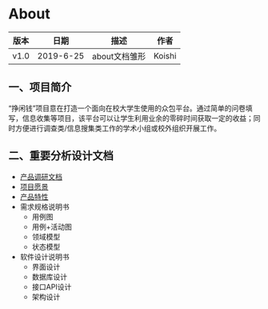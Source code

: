 # About

|版本|日期|描述|作者|
|:-:|:-:|:-:|:-:|
|v1.0|2019-6-25|about文档雏形|Koishi|

  
## 一、项目简介
“挣闲钱”项目意在打造一个面向在校大学生使用的众包平台。通过简单的问卷填写，信息收集等项目，该平台可以让学生利用业余的零碎时间获取一定的收益；同时方便进行调查类/信息搜集类工作的学术小组或校外组织开展工作。

## 二、重要分析设计文档
- [产品调研文档](Investigation.md)
- [项目愿景](Vision.md)
- [产品特性](Product_Backlog.md)
- 需求规格说明书
	- 用例图
	- 用例+活动图
	- 领域模型
	- 状态模型 
- 软件设计说明书
	- 界面设计
	- 数据库设计
	- 接口API设计
	- 架构设计 